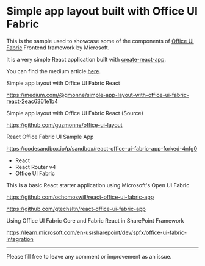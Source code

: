 # Simple app layout built with Office UI Fabric

This is the sample used to showcase some of the components of [Office UI Fabric](https://dev.office.com/fabric) Frontend framework by Microsoft.

It is a very simple React application built with [create-react-app](https://github.com/facebookincubator/create-react-app).

You can find the medium article [here](medium.com).

Simple app layout with Office UI Fabric React

https://medium.com/@gmonne/simple-app-layout-with-office-ui-fabric-react-2eac6361e1b4

Simple app layout with Office UI Fabric React (Source)

https://github.com/guzmonne/office-ui-layout

React Office Fabric UI Sample App

https://codesandbox.io/p/sandbox/react-office-ui-fabric-app-forked-4nfg0

* React
* React Router v4
* Office UI Fabric

This is a basic React starter application using Microsoft's Open UI Fabric

https://github.com/ochomoswill/react-office-ui-fabric-app

https://github.com/gtechsltn/react-office-ui-fabric-app

Using Office UI Fabric Core and Fabric React in SharePoint Framework

https://learn.microsoft.com/en-us/sharepoint/dev/spfx/office-ui-fabric-integration

---

Please fill free to leave any comment or improvement as an issue.


